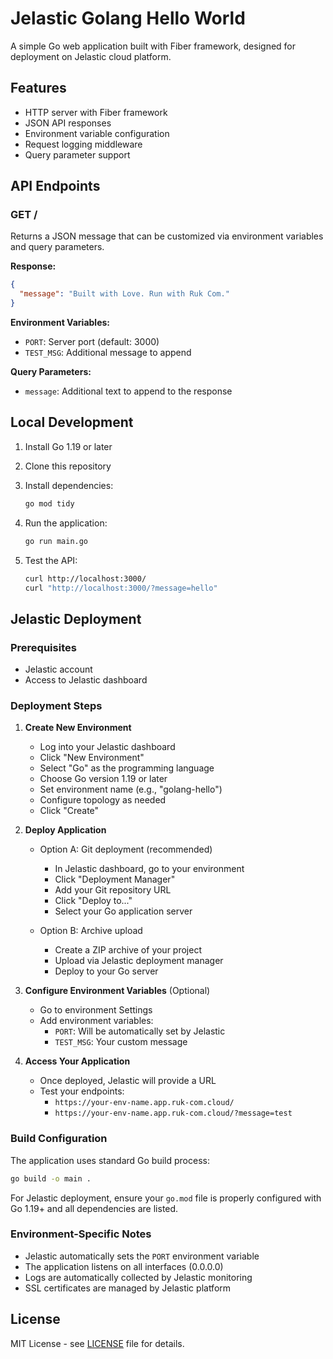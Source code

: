 # Jelastic Golang Hello World

A simple Go web application built with Fiber framework, designed for deployment on Jelastic cloud platform.

## Features

- HTTP server with Fiber framework
- JSON API responses
- Environment variable configuration
- Request logging middleware
- Query parameter support

## API Endpoints

### GET /

Returns a JSON message that can be customized via environment variables and query parameters.

**Response:**

```json
{
  "message": "Built with Love. Run with Ruk Com."
}
```

**Environment Variables:**

- `PORT`: Server port (default: 3000)
- `TEST_MSG`: Additional message to append

**Query Parameters:**

- `message`: Additional text to append to the response

## Local Development

1. Install Go 1.19 or later
2. Clone this repository
3. Install dependencies:

   ```bash
   go mod tidy
   ```

4. Run the application:

   ```bash
   go run main.go
   ```

5. Test the API:

   ```bash
   curl http://localhost:3000/
   curl "http://localhost:3000/?message=hello"
   ```

## Jelastic Deployment

### Prerequisites

- Jelastic account
- Access to Jelastic dashboard

### Deployment Steps

1. **Create New Environment**
   - Log into your Jelastic dashboard
   - Click "New Environment"
   - Select "Go" as the programming language
   - Choose Go version 1.19 or later
   - Set environment name (e.g., "golang-hello")
   - Configure topology as needed
   - Click "Create"

2. **Deploy Application**
   - Option A: Git deployment (recommended)
     - In Jelastic dashboard, go to your environment
     - Click "Deployment Manager"
     - Add your Git repository URL
     - Click "Deploy to..."
     - Select your Go application server

   - Option B: Archive upload
     - Create a ZIP archive of your project
     - Upload via Jelastic deployment manager
     - Deploy to your Go server

3. **Configure Environment Variables** (Optional)
   - Go to environment Settings
   - Add environment variables:
     - `PORT`: Will be automatically set by Jelastic
     - `TEST_MSG`: Your custom message

4. **Access Your Application**
   - Once deployed, Jelastic will provide a URL
   - Test your endpoints:
     - `https://your-env-name.app.ruk-com.cloud/`
     - `https://your-env-name.app.ruk-com.cloud/?message=test`

### Build Configuration

The application uses standard Go build process:

```bash
go build -o main .
```

For Jelastic deployment, ensure your `go.mod` file is properly configured with Go 1.19+ and all dependencies are listed.

### Environment-Specific Notes

- Jelastic automatically sets the `PORT` environment variable
- The application listens on all interfaces (0.0.0.0)
- Logs are automatically collected by Jelastic monitoring
- SSL certificates are managed by Jelastic platform

## License

MIT License - see [LICENSE](LICENSE) file for details.
